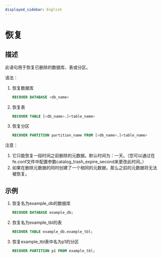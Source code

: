 ```yaml
---
displayed_sidebar: English
---
```


# 恢复

## 描述

此语句用于恢复已删除的数据库、表或分区。

语法：

1. 恢复数据库

   ```sql
   RECOVER DATABASE <db_name>
   ```

2. 恢复表

   ```sql
   RECOVER TABLE [<db_name>.]<table_name>
   ```

3. 恢复分区

   ```sql
   RECOVER PARTITION partition_name FROM [<db_name>.]<table_name>
   ```

注意：

1. 它只能恢复一段时间之前删除的元数据。默认时间为：一天。（您可以通过在fe.conf文件中配置参数catalog_trash_expire_second来更改此时间。）
2. 如果在删除元数据的同时创建了一个相同的元数据，那么之前的元数据将无法被恢复。

## 示例

1. 恢复名为example_db的数据库

   ```sql
   RECOVER DATABASE example_db;
   ```

2. 恢复名为example_tbl的表

   ```sql
   RECOVER TABLE example_db.example_tbl;
   ```

3. 恢复example_tbl表中名为p1的分区

   ```sql
   RECOVER PARTITION p1 FROM example_tbl;
   ```